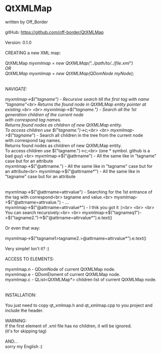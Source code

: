 QtXMLMap
========

  written by Off_Border<br>
  <br>
  gitHub: https://github.com/off-border/QtXMLMap<br>
  <br>
  Version: 0.1.0<br>
  <br>
  CREATING a new XML map:<br>
  <br>
  QtXMLMap *myxmlmap = new QtXMLMap("../path/to/../file.xml")<br>
       OR  <br>
  QtXMLMap *myxmlmap = new QtXMLMap(QDomNode myNode);<br>
  <br>
  <br>
  NAVIGATE:<br>
  <br>
   myxmlmap->$("tagname")                 -   Recursive search till the first tag with name "tagname"<br>
                                           Returns the found node in QtXMLMap entity pointer at existing.<br>
  <br>
   myxmlmap->$("tagname.")                -   Search all the 1st generation children of the current node<br>
                                           with correspond tag names.<br>
                                           Returns found nodes as children of new QtXMLMap entity.<br>
                                           To access children use $("tagname.")->c;<br>
  <br>
   myxmlmap->$("tagname**")                -   Search all children in the tree from the current node<br>
                                           with correspond tag names.<br>
                                           Returns found nodes as children of new QtXMLMap entity.<br>
                                           To access children use $("tagname.")->c;<br>
                                           (one * symbol. github is a bad guy)
  <br>
   myxmlmap->$("@attrname")               -   All the same like in "tagname" case but for an attribute<br>
   myxmlmap->$("@attrname.")              -   All the same like in "tagname" case but for an attribute<br>
   myxmlmap->$("@attrname*")              -   All the same like in "tagname" case but for an attribute<br>
  <br>
  <br>
   myxmlmap->$("@attrname=attrvalue")     -   Searching for the 1st entrance of the tag with correspond<br>
                                           tagname and value.<br>
   myxmlmap->$("@attrname=attrvalue.")    -    ...<br>
   myxmlmap->$("@attrname=attrvalue*")    -   I thik you got it :)<br>
  <br>
  <br>
   You can search recursively:<br>
  <br>
   myxmlmap->$("tagnameq1")->$("tagname2.")->$("@attrname=attrvalue*").e.text()<br>
  <br>
   Or even that way:<br>
  <br>
   myxmlmap->$("tagname1>tagname2.>@attrname=attrvalue*").e.text()<br>
  <br>
   Very simple! Isn't it? :)<br>
  <br>
  ACCESS TO ELEMENTS:<br>
  <br>
   myxmlmap.n  - QDomNode of current QtXMLMap node.<br>
   myxmlmap.e  - QDomElsment of current QtXMLMap node.<br>
   myxmlmap.c  - QList<QtXMLMap*> children list of current QtXMLMap node.<br>
  <br>
  <br>
  INSTALLATION:<br>
  <br>
  You just need to copy qt_xmlmap.h and qt_xmlmap.cpp to you project and include the header.<br>
  <br>
  WARNING:<br>
  If the first element of .xml file has no children, it will be ignored.<br>
  (it's for skipping <?xml version="1.0" .... ?> tag)<br>
  <br>
  AND...<br>
  sorry my English :)<br>
  <br>
  <br>
